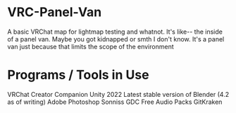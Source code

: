 # VRC-Panel-Van
A basic VRChat map for lightmap testing and whatnot.
It's like-- the inside of a panel van. Maybe you got kidnapped or smth I don't know.
It's a panel van just because that limits the scope of the environment


# Programs / Tools in Use
VRChat Creator Companion
Unity 2022
Latest stable version of Blender (4.2 as of writing)
Adobe Photoshop
Sonniss GDC Free Audio Packs
GitKraken